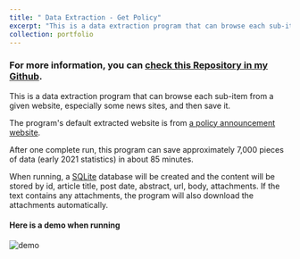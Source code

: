 ```yaml
---
title: " Data Extraction - Get Policy"
excerpt: "This is a data extraction program that can browse each sub-item from a given website, especially some news sites, and then save it.<br/><img src='https://github.com/han-ziqi/getPolicy/raw/master/demo/demo%20for%20policy.png'>"
collection: portfolio
---
```


### For more information, you can [check this Repository in my Github](https://github.com/han-ziqi/dataExtract_getPolicy).

This is a data extraction program that can browse each sub-item from a given website, especially some news sites, and then save it.

The program's default extracted website is from [a policy announcement website](http://sousuo.gov.cn/s.htm?t=zhengcelibrary&q=).

After one complete run, this program can save approximately 7,000 pieces of data (early 2021 statistics) in about 85 minutes.

When running, a [SQLite](https://sqlite.org/index.html) database will be created and the content will be stored by id, article title, post date, abstract, url, body, attachments. If the text contains any attachments, the program will also download the attachments automatically.

#### Here is a demo when running

![demo](https://github.com/han-ziqi/getPolicy/raw/master/demo/demo%20for%20policy.png)
